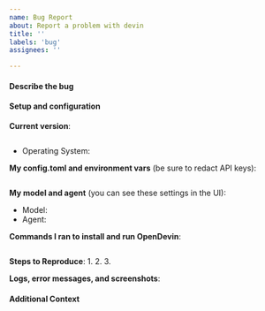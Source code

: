 ```yaml
---
name: Bug Report
about: Report a problem with devin
title: ''
labels: 'bug'
assignees: ''

---
```

<!-- You MUST fill out this template. We will close issues that don't include enough information to reproduce -->
#### Describe the bug
<!-- a short description of the problem -->

#### Setup and configuration
**Current version**:
<!-- run `git log -n 1` to see this -->
```bash
```

* Operating System:
  
<!-- tell us everything about your environment -->
**My config.toml and environment vars** (be sure to redact API keys):
```toml
```


**My model and agent** (you can see these settings in the UI):
* Model:
* Agent:

**Commands I ran to install and run OpenDevin**:
```
```

**Steps to Reproduce**:
1.
2.
3.

**Logs, error messages, and screenshots**:

#### Additional Context

